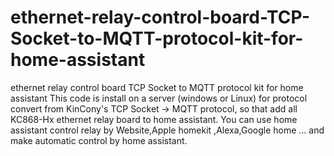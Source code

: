# ethernet-relay-control-board-TCP-Socket-to-MQTT-protocol-kit-for-home-assistant
ethernet relay control board TCP Socket to MQTT protocol kit for home assistant
This code is install on a server (windows or Linux) for protocol convert from KinCony's TCP Socket -> MQTT protocol, so that add all KC868-Hx ethernet relay board to home assistant. You can use home assistant control relay by Website,Apple homekit ,Alexa,Google home ... and make automatic control by home assistant.
